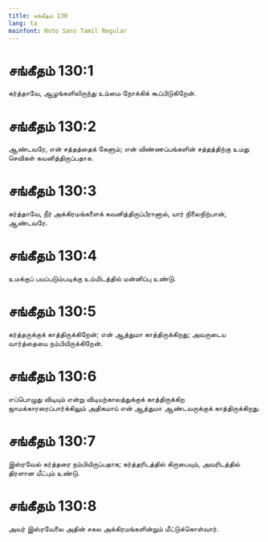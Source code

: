 ```yaml
---
title: சங்கீதம் 130
lang: ta
mainfont: Noto Sans Tamil Regular
---
```


# சங்கீதம் 130:1

கர்த்தாவே, ஆழங்களிலிருந்து உம்மை நோக்கிக் கூப்பிடுகிறேன்.

# சங்கீதம் 130:2

ஆண்டவரே, என் சத்தத்தைக் கேளும்; என் விண்ணப்பங்களின் சத்தத்திற்கு உமது செவிகள் கவனித்திருப்பதாக.

# சங்கீதம் 130:3

கர்த்தாவே, நீர் அக்கிரமங்களைக் கவனித்திருப்பீரானால், யார் நிலைநிற்பான், ஆண்டவரே.

# சங்கீதம் 130:4

உமக்குப் பயப்படும்படிக்கு உம்மிடத்தில் மன்னிப்பு உண்டு.

# சங்கீதம் 130:5

கர்த்தருக்குக் காத்திருக்கிறேன்; என் ஆத்துமா காத்திருக்கிறது; அவருடைய வார்த்தையை நம்பியிருக்கிறேன்.

# சங்கீதம் 130:6

எப்பொழுது விடியும் என்று விடியற்காலத்துக்குக் காத்திருக்கிற ஜாமக்காரரைப்பார்க்கிலும் அதிகமாய் என் ஆத்துமா ஆண்டவருக்குக் காத்திருக்கிறது.

# சங்கீதம் 130:7

இஸ்ரவேல் கர்த்தரை நம்பியிருப்பதாக; கர்த்தரிடத்தில் கிருபையும், அவரிடத்தில் திரளான மீட்பும் உண்டு.

# சங்கீதம் 130:8

அவர் இஸ்ரவேலை அதின் சகல அக்கிரமங்களின்றும் மீட்டுக்கொள்வார்.

